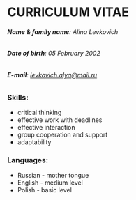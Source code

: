 # CURRICULUM VITAE 
###### **Name & family name**: Alina Levkovich
###### **Date of birth**: 05 February 2002
###### **E-mail**: levkovich.alya@mail.ru
### Skills:
- critical thinking 
- effective work with deadlines 
- effective interaction
- group cooperation and support 
- adaptability
### Languages:
- Russian - mother tongue
- English - medium level 
- Polish - basic level

